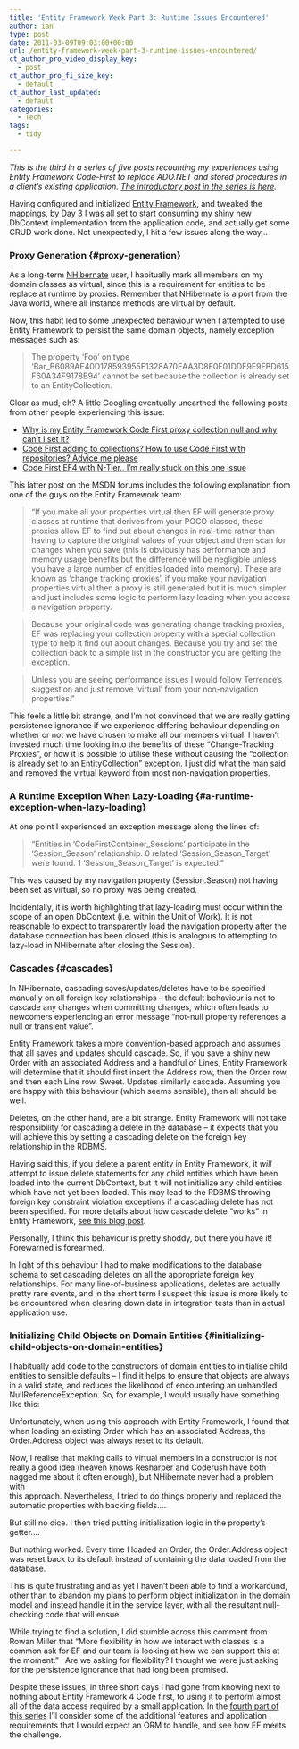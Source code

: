 ```yaml
---
title: 'Entity Framework Week Part 3: Runtime Issues Encountered'
author: ian
type: post
date: 2011-03-09T09:03:00+00:00
url: /entity-framework-week-part-3-runtime-issues-encountered/
ct_author_pro_video_display_key:
  - post
ct_author_pro_fi_size_key:
  - default
ct_author_last_updated:
  - default
categories:
  - Tech
tags:
  - tidy

---
```

_This is the third in a series of five posts recounting my experiences using Entity Framework Code-First to replace ADO.NET and stored procedures in a client’s existing application. [The introductory post in the series is here][1]._

Having configured and initialized [Entity Framework][2], and tweaked the mappings, by Day 3 I was all set to start consuming my shiny new DbContext implementation from the application code, and actually get some CRUD work done. Not unexpectedly, I hit a few issues along the way…

### Proxy Generation {#proxy-generation}

As a long-term [NHibernate][3] user, I habitually mark all members on my domain classes as virtual, since this is a requirement for entities to be replace at runtime by proxies. Remember that NHibernate is a port from the Java world, where all instance methods are virtual by default.

Now, this habit led to some unexpected behaviour when I attempted to use Entity Framework to persist the same domain objects, namely exception messages such as:

> The property ‘Foo’ on type ‘Bar_B6089AE40D178593955F1328A70EAA3D8F0F01DDE9F9FBD615F60A34F9178B94’ cannot be set because the collection is already set to an EntityCollection.

Clear as mud, eh? A little Googling eventually unearthed the following posts from other people experiencing this issue:

  * [Why is my Entity Framework Code First proxy collection null and why can&#8217;t I set it?][4]
  * [Code First adding to collections? How to use Code First with repositories? Advice me please][5]
  * [Code First EF4 with N-Tier.. I’m really stuck on this one issue][6]

This latter post on the MSDN forums includes the following explanation from one of the guys on the Entity Framework team:

> “If you make all your properties virtual then EF will generate proxy classes at runtime that derives from your POCO classed, these proxies allow EF to find out about changes in real-time rather than having to capture the original values of your object and then scan for changes when you save (this is obviously has performance and memory usage benefits but the difference will be negligible unless you have a large number of entities loaded into memory). These are known as ‘change tracking proxies’, if you make your navigation properties virtual then a proxy is still generated but it is much simpler and just includes some logic to perform lazy loading when you access a navigation property.

> Because your original code was generating change tracking proxies, EF was replacing your collection property with a special collection type to help it find out about changes. Because you try and set the collection back to a simple list in the constructor you are getting the exception.

> Unless you are seeing performance issues I would follow Terrence’s suggestion and just remove ‘virtual’ from your non-navigation properties.”

This feels a little bit strange, and I’m not convinced that we are really getting persistence ignorance if we experience differing behaviour depending on whether or not we have chosen to make all our members virtual. I haven’t invested much time looking into the benefits of these “Change-Tracking Proxies”, or how it is possible to utilise these without causing the “collection is already set to an EntityCollection” exception. I just did what the man said and removed the virtual keyword from most non-navigation properties.

### A Runtime Exception When Lazy-Loading {#a-runtime-exception-when-lazy-loading}

At one point I experienced an exception message along the lines of:

> “Entities in ‘CodeFirstContainer\_Sessions’ participate in the ‘Session\_Season’ relationship. 0 related ‘Session\_Season\_Target’ were found. 1 ‘Session\_Season\_Target’ is expected.”

This was caused by my navigation property (Session.Season) not having been set as virtual, so no proxy was being created.

Incidentally, it is worth highlighting that lazy-loading must occur within the scope of an open DbContext (i.e. within the Unit of Work). It is not reasonable to expect to transparently load the navigation property after the database connection has been closed (this is analogous to attempting to lazy-load in NHibernate after closing the Session).

### Cascades {#cascades}

In NHibernate, cascading saves/updates/deletes have to be specified manually on all foreign key relationships – the default behaviour is not to cascade any changes when committing changes, which often leads to newcomers experiencing an error message “not-null property references a null or transient value”.

Entity Framework takes a more convention-based approach and assumes that all saves and updates should cascade. So, if you save a shiny new Order with an associated Address and a handful of Lines, Entity Framework will determine that it should first insert the Address row, then the Order row, and then each Line row. Sweet. Updates similarly cascade. Assuming you are happy with this behaviour (which seems sensible), then all should be well.

Deletes, on the other hand, are a bit strange. Entity Framework will not take responsibility for cascading a delete in the database – it expects that you will achieve this by setting a cascading delete on the foreign key relationship in the RDBMS.

Having said this, if you delete a parent entity in Entity Framework, it _will_ attempt to issue delete statements for any child entities which have been loaded into the current DbContext, but it will not initialize any child entities which have not yet been loaded. This may lead to the RDBMS throwing foreign key constraint violation exceptions if a cascading delete has not been specified. For more details about how cascade delete “works” in Entity Framework, [see this blog post][7].

Personally, I think this behaviour is pretty shoddy, but there you have it! Forewarned is forearmed.

In light of this behaviour I had to make modifications to the database schema to set cascading deletes on all the appropriate foreign key relationships. For many line-of-business applications, deletes are actually pretty rare events, and in the short term I suspect this issue is more likely to be encountered when clearing down data in integration tests than in actual application use.

### Initializing Child Objects on Domain Entities {#initializing-child-objects-on-domain-entities}

I habitually add code to the constructors of domain entities to initialise child entities to sensible defaults – I find it helps to ensure that objects are always in a valid state, and reduces the likelihood of encountering an unhandled NullReferenceException. So, for example, I would usually have something like this:

<!--kg-card-begin: html-->

<!--kg-card-end: html-->

Unfortunately, when using this approach with Entity Framework, I found that when loading an existing Order which has an associated Address, the Order.Address object was always reset to its default.

Now, I realise that making calls to virtual members in a constructor is not really a good idea (heaven knows Resharper and Coderush have both nagged me about it often enough), but NHibernate never had a problem with  
this approach. Nevertheless, I tried to do things properly and replaced the automatic properties with backing fields….

<!--kg-card-begin: html-->

<!--kg-card-end: html-->

But still no dice. I then tried putting initialization logic in the property’s getter….

<!--kg-card-begin: html-->

<!--kg-card-end: html-->

But nothing worked. Every time I loaded an Order, the Order.Address object was reset back to its default instead of containing the data loaded from the database.

This is quite frustrating and as yet I haven’t been able to find a workaround, other than to abandon my plans to perform object initialization in the domain model and instead handle it in the service layer, with all the resultant null-checking code that will ensue.

While trying to find a solution, I did stumble across this comment from Rowan Miller that “More flexibility in how we interact with classes is a common ask for EF and our team is looking at how we can support this at the moment.”   Are we asking for flexibility? I thought we were just asking for the persistence ignorance that had long been promised.

Despite these issues, in three short days I had gone from knowing next to nothing about Entity Framework 4 Code first, to using it to perform almost all of the data access required by a small application. In the [fourth part of this series][8] I’ll consider some of the additional features and application requirements that I would expect an ORM to handle, and see how EF meets the challenge.

 [1]: https://blog.iannelson.uk/entity-framework-week-part-1-introduction-configuration-and-initialization/
 [2]: http://msdn.microsoft.com/en-us/library/bb399572.aspx
 [3]: http://www.nhforge.org
 [4]: http://stackoverflow.com/questions/4069563/why-is-my-entity-framework-code-first-proxy-collection-null-and-why-cant-i-set-i
 [5]: http://stackoverflow.com/questions/3858922/code-first-adding-to-collections-how-to-use-code-first-with-repositories-advice
 [6]: http://social.msdn.microsoft.com/Forums/en/adonetefx/thread/99d8d4a1-5ab1-42dc-b9db-5087be02162d
 [7]: http://blogs.msdn.com/b/alexj/archive/2009/08/19/tip-33-how-cascade-delete-really-works-in-ef.aspx
 [8]: https://blog.iannelson.uk/entity-framework-week-part-4-features-and-further-investigations/